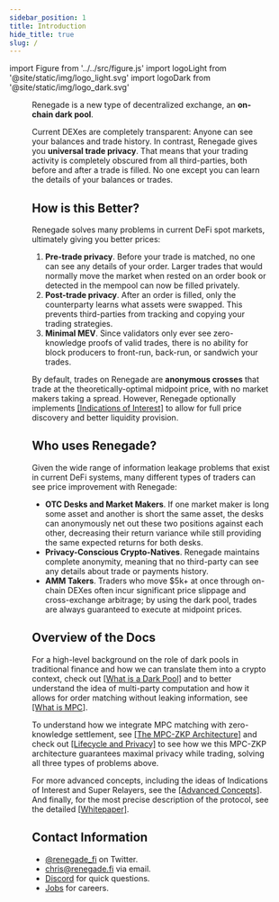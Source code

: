 ```yaml
---
sidebar_position: 1
title: Introduction
hide_title: true
slug: /
---
```


import Figure from '../../src/figure.js'
import logoLight from '@site/static/img/logo_light.svg'
import logoDark from '@site/static/img/logo_dark.svg'

<Figure
  LightImage={logoLight}
  DarkImage={logoDark}
  isSvg={true}
  suppressOnMobile={true}
  paddingTop="35px"
  width="40%"
/>

Renegade is a new type of decentralized exchange, an **on-chain dark pool**.

Current DEXes are completely transparent: Anyone can see your balances and
trade history. In contrast, Renegade gives you **universal trade privacy**.
That means that your trading activity is completely obscured from all
third-parties, both before and after a trade is filled. No one except you can
learn the details of your balances or trades.

## How is this Better?

Renegade solves many problems in current DeFi spot markets, ultimately giving
you better prices:
1. **Pre-trade privacy**. Before your trade is matched, no one can see any
   details of your order. Larger trades that would normally move the market
   when rested on an order book or detected in the mempool can now be filled
   privately.
1. **Post-trade privacy**. After an order is filled, only the counterparty
   learns what assets were swapped. This prevents third-parties from tracking
   and copying your trading strategies.
1. **Minimal MEV**. Since validators only ever see zero-knowledge proofs of
   valid trades, there is no ability for block producers to front-run, back-run,
   or sandwich your trades.

By default, trades on Renegade are **anonymous crosses** that trade at the
theoretically-optimal midpoint price, with no market makers taking a spread.
However, Renegade optionally implements [[Indications of
Interest]](/advanced-concepts/ioi) to allow for full price discovery and better
liquidity provision.

## Who uses Renegade?

Given the wide range of information leakage problems that exist in current DeFi
systems, many different types of traders can see price improvement with
Renegade:

- **OTC Desks and Market Makers**. If one market maker is long some asset and
  another is short the same asset, the desks can anonymously net out these two
  positions against each other, decreasing their return variance while still
  providing the same expected returns for both desks.
- **Privacy-Conscious Crypto-Natives**. Renegade maintains complete anonymity,
  meaning that no third-party can see any details about trade or payments
  history.
- **AMM Takers**. Traders who move $5k+ at once through on-chain DEXes often
  incur significant price slippage and cross-exchange arbitrage; by using the
  dark pool, trades are always guaranteed to execute at midpoint prices.

## Overview of the Docs

For a high-level background on the role of dark pools in traditional finance
and how we can translate them into a crypto context, check out [[What is a Dark
Pool]](/core-concepts/dark-pool-explainer) and to better understand the idea of
multi-party computation and how it allows for order matching without leaking
information, see [[What is MPC]](/core-concepts/mpc-explainer).

To understand how we integrate MPC matching with zero-knowledge settlement, see
[[The MPC-ZKP Architecture]](/core-concepts/mpc-zkp) and check out [[Lifecycle
and Privacy]](/core-concepts/privacy) to see how we this MPC-ZKP architecture
guarantees maximal privacy while trading, solving all three types of problems
above.

For more advanced concepts, including the ideas of Indications of Interest
and Super Relayers, see the [[Advanced Concepts]](/advanced-concepts/ioi).
And finally, for the most precise description of the protocol, see the detailed
[[Whitepaper]](/getting-started/whitepaper).

## Contact Information
- [@renegade_fi](https://twitter.com/renegade_fi) on Twitter.
- [chris@renegade.fi](mailto:chris@renegade.fi) via email.
- [Discord](https://discord.gg/renegade-fi) for quick questions.
- [Jobs](https://jobs.renegade.fi) for careers.
